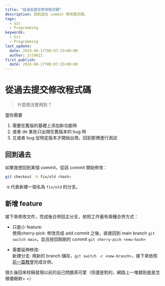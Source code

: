 ```yaml
---
title: "從過去提交修改程式碼"
description: 回到過去 commit 修改程式碼。
tags:
  - Git
  - Programming
keywords:
  - Git
  - Programming
last_update:
  date: 2024-08-17T00:07:33+08:00
  author: zsl0621
first_publish:
  date: 2024-08-17T00:07:33+08:00
---
```


# 從過去提交修改程式碼

> 什麼情況會用到？

當你需要

1. 需要在舊版的基礎上添加新功能時
2. 或者 de 某些只出現在舊版本的 bug 時
3. 又或者 bug 從特定版本才開始出現，回到那裡進行測試

## 回到過去

如果我想回到某個 commit，從該 commit 開始修改：

```sh
git checkout -b fix/old <hash>
```

`-b` 代表新建一個名為 `fix/old` 的分支。

## 新增 feature

接下來修改文件，完成後合併回主分支，依照工作量有兩種合併方式：

- 只是小 feature:  
使用cherry-pick: 修改完成 add commit 之後，直接回到 main branch `git switch main`，並且撿回剛剛的 commit `git cherry-pick <new-hash>`

- 需要延伸修改:  
新建分支: 用新的 branch 儲存，`git switch -c <new-branch>`，接下來依照[前一篇教學](../remote/collaboration-best-practice)完成合併。

很久後回來校稿發現以前的自己問題真可愛（但還是對的，網路上一堆錯到底是怎樣傻眼欸= =）
